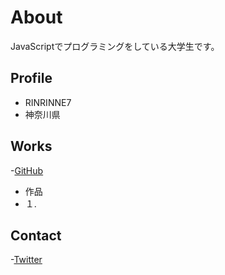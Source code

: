 # About
JavaScriptでプログラミングをしている大学生です。

## Profile
- RINRINNE7
- 神奈川県

## Works
-[GitHub](https://github.com/RINRINNE7)
- 作品
 - １.

## Contact
-[Twitter]()
